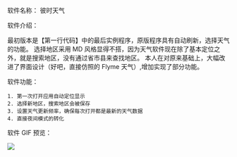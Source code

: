 软件名称：   彼时天气

软件介绍：
  
  
   最初版本是【第一行代码】中的最后实例程序，原版程序具有自动刷新，选择天气的功能。
   选择地区采用 MD 风格显得不搭，因为天气软件现在除了基本定位之外，就是搜索地区，没有通过省市县来查找地区。
   本人在对原来基础上，大幅改进了界面设计（好吧，直接仿照的 Flyme 天气）,增加实现了部分功能。
  
  
软件功能：


    1. 第一次打开应用自动定位显示
    2. 选择新地区，搜索地区会被保存
    3. 设置天气更新频率，确保每次打开都是最新的天气数据
    4. 直接夜间模式的转化


软件 GIF 预览：


<img src="https://github.com/lentitude/BS-Weather/blob/master/preview/ezgif.com-resize.gif">
